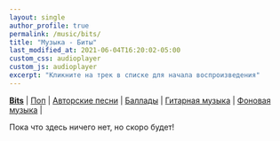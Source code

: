 ```yaml
---
layout: single
author_profile: true
permalink: /music/bits/
title: "Музыка - Биты"
last_modified_at: 2021-06-04T16:20:02-05:00
custom_css: audioplayer
custom_js: audioplayer
excerpt: "Кликните на трек в списке для начала воспроизведения"
---
```


[**Bits**](/music/bits/) | [Поп](/music/pop/) | [Авторские песни](/music/authorsongs/) |
[Баллады](/music/ballads/) | [Гитарная музыка](/music/guitar/) | [Фоновая музыка](/music/background/) |

Пока что здесь ничего нет, но скоро будет!